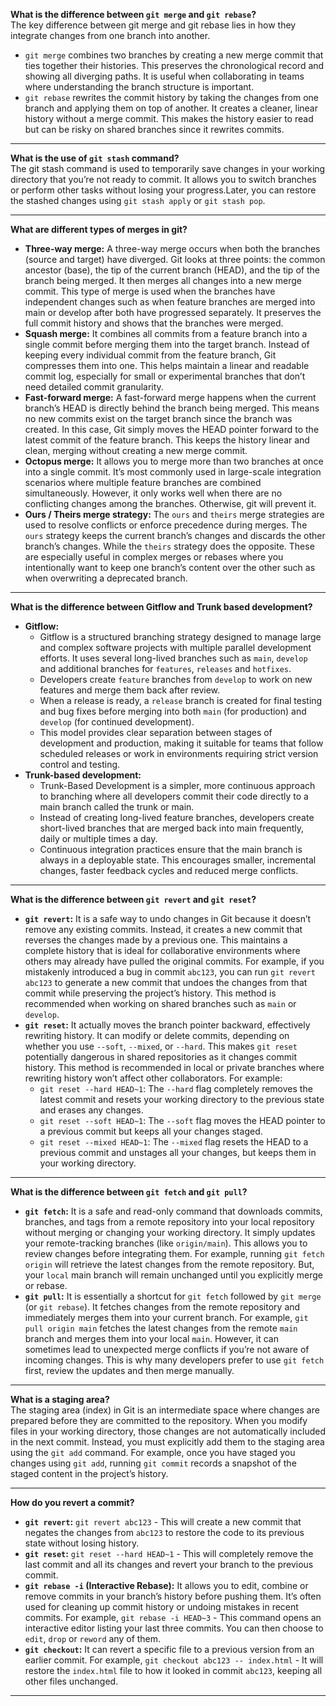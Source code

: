 **What is the difference between `git merge` and `git rebase`?**<br>
The key difference between git merge and git rebase lies in how they integrate changes from one branch into another. 
- `git merge` combines two branches by creating a new merge commit that ties together their histories. This preserves the chronological record and showing all diverging paths. It is useful when collaborating in teams where understanding the branch structure is important. 
- `git rebase` rewrites the commit history by taking the changes from one branch and applying them on top of another. It creates a cleaner, linear history without a merge commit. This makes the history easier to read but can be risky on shared branches since it rewrites commits.

---

**What is the use of `git stash` command?**<br>
The git stash command is used to temporarily save changes in your working directory that you’re not ready to commit. It allows you to switch branches or perform other tasks without losing your progress.Later, you can restore the stashed changes using `git stash apply` or `git stash pop`.

---

**What are different types of merges in git?**<br>
- **Three-way merge:** A three-way merge occurs when both the branches (source and target) have diverged. Git looks at three points: the common ancestor (base), the tip of the current branch (HEAD), and the tip of the branch being merged. It then merges all changes into a new merge commit. This type of merge is used when the branches have independent changes such as when feature branches are merged into main or develop after both have progressed separately. It preserves the full commit history and shows that the branches were merged.
- **Squash merge:** It combines all commits from a feature branch into a single commit before merging them into the target branch. Instead of keeping every individual commit from the feature branch, Git compresses them into one. This helps maintain a linear and readable commit log, especially for small or experimental branches that don’t need detailed commit granularity.
- **Fast-forward merge:** A fast-forward merge happens when the current branch’s HEAD is directly behind the branch being merged. This means no new commits exist on the target branch since the branch was created. In this case, Git simply moves the HEAD pointer forward to the latest commit of the feature branch. This keeps the history linear and clean, merging without creating a new merge commit. 
- **Octopus merge:** It allows you to merge more than two branches at once into a single commit. It’s most commonly used in large-scale integration scenarios where multiple feature branches are combined simultaneously. However, it only works well when there are no conflicting changes among the branches. Otherwise, git will prevent it.
- **Ours / Theirs merge strategy:** The `ours` and `theirs` merge strategies are used to resolve conflicts or enforce precedence during merges. The `ours` strategy keeps the current branch’s changes and discards the other branch’s changes. While the `theirs` strategy does the opposite. These are especially useful in complex merges or rebases where you intentionally want to keep one branch’s content over the other such as when overwriting a deprecated branch.

---

**What is the difference between Gitflow and Trunk based development?**<br>
- **Gitflow:**
   - Gitflow is a structured branching strategy designed to manage large and complex software projects with multiple parallel development efforts. It uses several long-lived branches such as `main`, `develop` and additional branches for `features`, `releases` and `hotfixes`. 
   - Developers create `feature` branches from `develop` to work on new features and merge them back after review. 
   - When a release is ready, a `release` branch is created for final testing and bug fixes before merging into both `main` (for production) and `develop` (for continued development). 
   - This model provides clear separation between stages of development and production, making it suitable for teams that follow scheduled releases or work in environments requiring strict version control and testing.
- **Trunk-based development:**
   - Trunk-Based Development is a simpler, more continuous approach to branching where all developers commit their code directly to a main branch called the trunk or main. 
   - Instead of creating long-lived feature branches, developers create short-lived branches that are merged back into main frequently, daily or multiple times a day. 
   - Continuous integration practices ensure that the main branch is always in a deployable state. This encourages smaller, incremental changes, faster feedback cycles and reduced merge conflicts. 

---

**What is the difference between `git revert` and `git reset`?**<br>
- **`git revert`:** It is a safe way to undo changes in Git because it doesn’t remove any existing commits. Instead, it creates a new commit that reverses the changes made by a previous one. This maintains a complete history that is ideal for collaborative environments where others may already have pulled the original commits. For example, if you mistakenly introduced a bug in commit `abc123`, you can run `git revert abc123` to generate a new commit that undoes the changes from that commit while preserving the project’s history. This method is recommended when working on shared branches such as `main` or `develop`.
- **`git reset`:** It actually moves the branch pointer backward, effectively rewriting history. It can modify or delete commits, depending on whether you use `--soft`, `--mixed`, or `--hard`. This makes `git reset` potentially dangerous in shared repositories as it changes commit history. This method is recommended in local or private branches where rewriting history won’t affect other collaborators. For example:
    - `git reset --hard HEAD~1`: The `--hard` flag completely removes the latest commit and resets your working directory to the previous state and erases any changes.
    - `git reset --soft HEAD~1`: The `--soft` flag moves the HEAD pointer to a previous commit but keeps all your changes staged.
    - `git reset --mixed HEAD~1`: The `--mixed` flag resets the HEAD to a previous commit and unstages all your changes, but keeps them in your working directory.

---

**What is the difference between `git fetch` and `git pull`?**<br>
- **`git fetch`:** It is a safe and read-only command that downloads commits, branches, and tags from a remote repository into your local repository without merging or changing your working directory. It simply updates your remote-tracking branches (like `origin/main`). This allows you to review changes before integrating them. For example, running `git fetch origin` will retrieve the latest changes from the remote repository. But, your `local` main branch will remain unchanged until you explicitly merge or rebase.
- **`git pull`:** It is essentially a shortcut for `git fetch` followed by `git merge` (or `git rebase`). It fetches changes from the remote repository and immediately merges them into your current branch. For example, `git pull origin main` fetches the latest changes from the remote `main` branch and merges them into your local `main`. However, it can sometimes lead to unexpected merge conflicts if you’re not aware of incoming changes. This is why many developers prefer to use `git fetch` first, review the updates and then merge manually.

---

**What is a staging area?**<br>
The staging area (index) in Git is an intermediate space where changes are prepared before they are committed to the repository. When you modify files in your working directory, those changes are not automatically included in the next commit. Instead, you must explicitly add them to the staging area using the `git add` command. For example, once you have staged you changes using `git add`, running `git commit` records a snapshot of the staged content in the project’s history.

---

**How do you revert a commit?**<br>
- **`git revert`:** `git revert abc123` - This will create a new commit that negates the changes from `abc123` to restore the code to its previous state without losing history.
- **`git reset`:** `git reset --hard HEAD~1` - This will completely remove the last commit and all its changes and revert your branch to the previous commit.
- **`git rebase -i` (Interactive Rebase):** It allows you to edit, combine or remove commits in your branch’s history before pushing them. It’s often used for cleaning up commit history or undoing mistakes in recent commits. For example, `git rebase -i HEAD~3` - This command opens an interactive editor listing your last three commits. You can then choose to `edit`, `drop` or `reword` any of them.
- **`git checkout`:** It can revert a specific file to a previous version from an earlier commit. For example, `git checkout abc123 -- index.html` - It will restore the `index.html` file to how it looked in commit `abc123`, keeping all other files unchanged.

---

